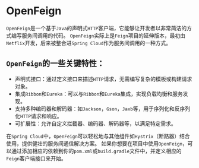 # OpenFeign

`OpenFeign`是一个基于`Java`的声明式`HTTP`客户端，它能够让开发者以非常简洁的方式编写服务间调用的代码。
`OpenFeign`实际上是`Feign`项目的延伸版本，最初由`Netflix`开发，后来被整合进`Spring Cloud`作为服务间调用的一种方式。

## `OpenFeign`的一些关键特性：
- 声明式接口：通过定义接口来描述`HTTP`请求，无需编写复杂的模板或构建请求对象。
- 集成`Ribbon`和`Eureka`：可以与`Ribbon`和`Eureka`集成，实现负载均衡和服务发现。
- 支持多种编码器和解码器：如`Jackson`，`Gson`，`Jaxb`等，用于序列化和反序列化`HTTP`请求和响应。
- 可扩展性：允许自定义拦截器、编码器、解码器等，以满足特定需求。

在`Spring Cloud`中，`OpenFeign`可以轻松地与其他组件如`Hystrix`（断路器）结合使用，提供健壮的服务间通信解决方案。
如果你想要在项目中使用`OpenFeign`，可以通过添加相应的依赖到你的`pom.xml`或`build.gradle`文件中，并定义相应的`Feign`客户端接口来开始。
